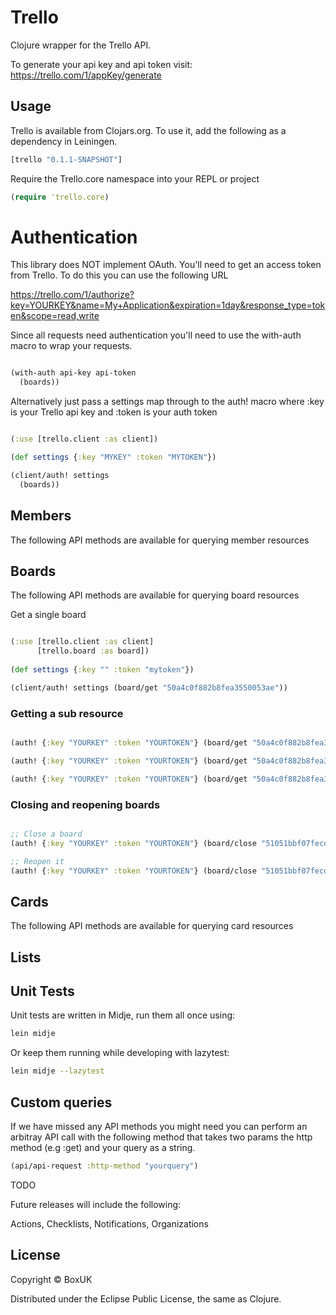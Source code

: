 # Trello

Clojure wrapper for the Trello API.

To generate your api key and api token visit: https://trello.com/1/appKey/generate

## Usage

Trello is available from Clojars.org. To use it, add the following as a dependency in Leiningen.

```clojure
[trello "0.1.1-SNAPSHOT"]
```

Require the Trello.core namespace into your REPL or project

```clojure
(require 'trello.core)
```

# Authentication

This library does NOT implement OAuth. You'll need to get an access token from Trello. To do this you can use the following URL

https://trello.com/1/authorize?key=YOURKEY&name=My+Application&expiration=1day&response_type=token&scope=read,write

Since all requests need authentication you'll need to use the with-auth macro to wrap your requests.

```clojure

(with-auth api-key api-token
  (boards))

```

Alternatively just pass a settings map through to the auth! macro where :key is your Trello api key and :token is your auth token

```clojure

(:use [trello.client :as client])

(def settings {:key "MYKEY" :token "MYTOKEN"})

(client/auth! settings
  (boards))

```

## Members

The following API methods are available for querying member resources

## Boards

The following API methods are available for querying board resources

Get a single board

```clojure

(:use [trello.client :as client]
      [trello.board :as board])
      
(def settings {:key "" :token "mytoken"})

(client/auth! settings (board/get "50a4c0f882b8fea3550053ae"))

```

### Getting a sub resource 

```clojure

(auth! {:key "YOURKEY" :token "YOURTOKEN"} (board/get "50a4c0f882b8fea3550053ae" :lists))

(auth! {:key "YOURKEY" :token "YOURTOKEN"} (board/get "50a4c0f882b8fea3550053ae" :boards))

(auth! {:key "YOURKEY" :token "YOURTOKEN"} (board/get "50a4c0f882b8fea3550053ae" :members))
```
### Closing and reopening boards

```clojure

;; Close a board
(auth! {:key "YOURKEY" :token "YOURTOKEN"} (board/close "51051bbf07fecd5519000b01" true))

;; Reopen it
(auth! {:key "YOURKEY" :token "YOURTOKEN"} (board/close "51051bbf07fecd5519000b01" false))
```

## Cards

The following API methods are available for querying card resources

## Lists

## Unit Tests

Unit tests are written in Midje, run them all once using:

```bash
lein midje
```

Or keep them running while developing with lazytest:

```bash
lein midje --lazytest
```

## Custom queries

If we have missed any API methods you might need you can perform an arbitray API call with the following method that takes two params the http method (e.g :get) and your query as a string.

```clojure
(api/api-request :http-method "yourquery")
```

TODO

Future releases will include the following:

Actions, Checklists, Notifications, Organizations

## License

Copyright © BoxUK

Distributed under the Eclipse Public License, the same as Clojure.
